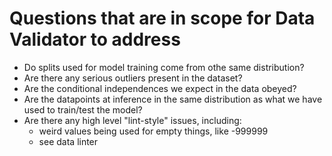 # Questions that are in scope for Data Validator to address
- Do splits used for model training come from othe same distribution?
- Are there any serious outliers present in the dataset?
- Are the conditional independences we expect in the data obeyed?
- Are the datapoints at inference in the same distribution as what we have used to train/test the model?
- Are there any high level "lint-style" issues, including: 
  - weird values being used for empty things, like -999999
  - see data linter
